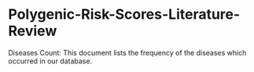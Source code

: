 # Polygenic-Risk-Scores-Literature-Review
Diseases Count: This document lists the frequency of the diseases which occurred in our database.
